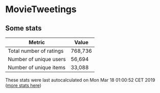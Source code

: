 # MovieTweetings
## Some stats

Metric | Value
--- | ---
Total number of ratings                 | 768,736
Number of unique users                  | 56,694
Number of unique items                  | 33,088
These stats were last autocalculated on Mon Mar 18 01:00:52 CET 2019  ([more stats here](./stats.md))

